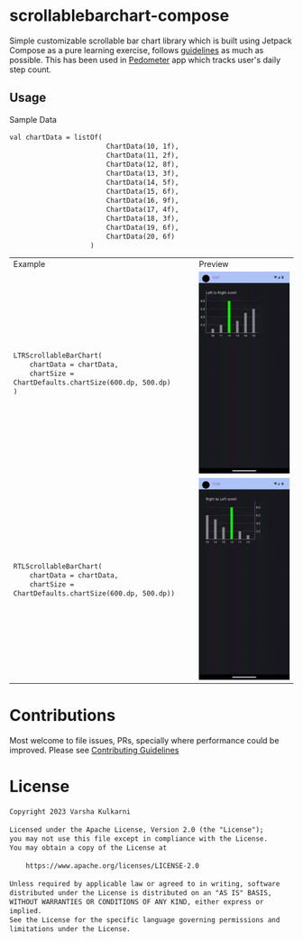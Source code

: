 # scrollablebarchart-compose

Simple customizable scrollable bar chart library which is built using Jetpack Compose as a pure learning exercise, follows [guidelines](https://github.com/androidx/androidx/blob/androidx-main/compose/docs/compose-component-api-guidelines.md) as much as possible. This has been used in [Pedometer](https://github.com/Varsha-Kulkarni/Pedometer) app which tracks user's daily step count.

## Usage
Sample Data
```
val chartData = listOf(
                        ChartData(10, 1f),
                        ChartData(11, 2f),
                        ChartData(12, 8f),
                        ChartData(13, 3f),
                        ChartData(14, 5f),
                        ChartData(15, 6f),
                        ChartData(16, 9f),
                        ChartData(17, 4f),
                        ChartData(18, 3f),
                        ChartData(19, 6f),
                        ChartData(20, 6f)
                    )
```
<table>
<tr>
<td> Example </td> <td> Preview </td>
</tr>
<tr>
  <td> 
    
```
LTRScrollableBarChart(
    chartData = chartData,
    chartSize = ChartDefaults.chartSize(600.dp, 500.dp)
)
```

</td>
<td> 
  <img src="/assets/ltr.gif" width="260">
</td>

</tr>
<tr>
  <td>
    
```
RTLScrollableBarChart(
    chartData = chartData,
    chartSize = ChartDefaults.chartSize(600.dp, 500.dp))
```
</td>
<td> 
  <img src="/assets/rtl.gif" width="260">
</td>

</tr>
</table>

# Contributions

Most welcome to file issues, PRs, specially where performance could be improved. Please see [Contributing Guidelines](https://github.com/Varsha-Kulkarni/scrollablebarchart-compose/blob/main/CONTRIBUTING.md)

# License

```
Copyright 2023 Varsha Kulkarni
 
Licensed under the Apache License, Version 2.0 (the "License");
you may not use this file except in compliance with the License.
You may obtain a copy of the License at
 
    https://www.apache.org/licenses/LICENSE-2.0
 
Unless required by applicable law or agreed to in writing, software
distributed under the License is distributed on an "AS IS" BASIS,
WITHOUT WARRANTIES OR CONDITIONS OF ANY KIND, either express or implied.
See the License for the specific language governing permissions and
limitations under the License.
```

